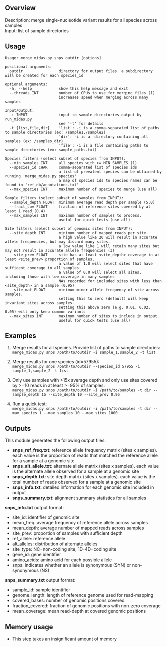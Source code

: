 ## Overview
Description: merge single-nucleotide variant results for all species across samples  
Input: list of sample directories  

## Usage
```
Usage: merge_midas.py snps outdir [options]

positional arguments:
  outdir                directory for output files. a subdirectory will be created for each species_id

optional arguments:
  -h, --help            show this help message and exit
  --threads INT         number of CPUs to use for merging files (1)
                        increases speed when merging across many samples

Input/Output:
  -i INPUT              input to sample directories output by run_midas.py
                        see '-t' for details
  -t {list,file,dir}    'list': -i is a comma-separated list of paths to sample directories (ex: /sample1,/sample2)
                        'dir': -i is a  directory containing all samples (ex: /samples_dir)
                        'file': -i is a file containing paths to sample directories (ex: sample_paths.txt)

Species filters (select subset of species from INPUT):
  --min_samples INT     all species with >= MIN_SAMPLES (1)
  --species_id CHAR     comma-separated list of species ids
                        a list of prevalent species can be obtained by running 'merge_midas.py species'
                        a map of species ids to species names can be found in 'ref_db/annotations.txt'
  --max_species INT     maximum number of species to merge (use all)

Sample filters (select subset of samples from INPUT):
  --sample_depth FLOAT  minimum average read depth per sample (5.0)
  --fract_cov FLOAT     fraction of reference sites covered by at least 1 read (0.4)
  --max_samples INT     maximum number of samples to process.
                        useful for quick tests (use all)

Site filters (select subset of genomic sites from INPUT):
  --site_depth INT      minimum number of mapped reads per site.
                        a high value like 20 will result in accurate allele frequencies, but may discard many sites.
                        a low value like 1 will retain many sites but may not result in accurate allele frequencies (3)
  --site_prev FLOAT     site has at least <site_depth> coverage in at least <site_prev> proportion of samples.
                        a value of 1.0 will select sites that have sufficent coverage in all samples.
                        a value of 0.0 will select all sites, including those with low coverage in many samples 
                        NAs recorded for included sites with less than <site_depth> in a sample (0.95)
  --site_maf FLOAT      minimum minor allele frequency of site across samples.
                        setting this to zero (default) will keep invariant sites across samples.
                        setting this above zero (e.g. 0.01, 0.02, 0.05) will only keep common variants
  --max_sites INT       maximum number of sites to include in output.
                        useful for quick tests (use all)                                            
```
## Examples

1) Merge results for all species. Provide list of paths to sample directories:  
`merge_midas.py snps /path/to/outdir -i sample_1,sample_2 -t list`  

2) Merge results for one species (id=57955):  
`merge_midas.py snps /path/to/outdir --species_id 57955 -i sample_1,sample_2 -t list`

3) Only use samples with >15x average depth and only use sites covered by >=10 reads in at least >=95% of samples:  
`merge_midas.py snps /path/to/outdir -i /path/to/samples -t dir --sample_depth 15 --site_depth 10 --site_prev 0.95`

4) Run a quick test:  
`merge_midas.py snps /path/to/outdir -i /path/to/samples -t dir --max_species 1 --max_samples 10 --max_sites 1000`

## Outputs
This module generates the following output files: 

* **snps_ref_freq.txt**: reference allele frequency matrix (sites x samples). each value is the proportion of reads that matched the reference allele for a sample at a genomic site
* **snps_alt_allele.txt**: alternate allele matrix (sites x samples). each value is the alternate allele observed for a sample at a genomic site
* **snps_depth.txt**: site depth matrix (sites x samples). each value is the total number of reads observed for a sample at a genomic site
* **snps_info.txt**: detailed information for each genomic site included in output
* **snps_summary.txt**: alignment summary statistics for all samples

**snps_info.txt** output format:

* site_id: identifier of genomic site
* mean_freq: average frequency of reference allele across samples       
* mean_depth: average number of mapped reads across samples      
* site_prev: proportion of samples with sufficient depth        
* ref_allele: reference allele       
* alt_alleles: distribution of alternate alleles      
* site_type: NC=non-coding site, 1D-4D=coding site       
* gene_id: gene identifier  
* amino_acids: amino acid for each possible allele
* snps: indicates whether an allele is synonymous (SYN) or non-synonymous (NS)

**snps_summary.txt** output format:

* sample_id: sample identifier     
* genome_length: length of reference genome used for read-mapping  
* covered_bases: number of genomic positions covered  
* fraction_covered: fraction of genomic positions with non-zero coverage        
* mean_coverage: mean read-depth at covered genomic positions

## Memory usage  
* This step takes an insignificant amount of memory

